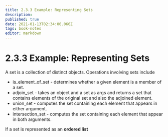 ```yaml
---
title: 2.3.3 Example: Representing Sets
description: 
published: true
date: 2021-01-13T02:34:06.066Z
tags: book-notes
editor: markdown
---
```


# 2.3.3 Example: Representing Sets
A set is a collection of distinct objects. Operations involving sets include 
* is_element_of_set - determines whether a given element is a member of a set.
* adjoin_set - takes an object and a set as args and returns a set that contains elements of the original set and also the adjoined element.
* union_set - computes the set containing each element that appears in either argument.
* intersection_set - computes the set containing each element that appear in both arguments.

If a set is represented as an **ordered list**